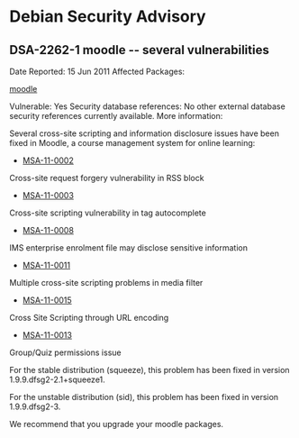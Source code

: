 
Debian Security Advisory
========================


DSA-2262-1 moodle -- several vulnerabilities
--------------------------------------------



Date Reported:
15 Jun 2011
Affected Packages:

[moodle](https://packages.debian.org/src:moodle)

Vulnerable:
Yes
Security database references:
No other external database security references currently available.
More information:

Several cross-site scripting and information disclosure issues have
been fixed in Moodle, a course management system for online learning:


* [MSA-11-0002](http://moodle.org/mod/forum/discuss.php?d=170002)

Cross-site request forgery vulnerability in RSS block
* [MSA-11-0003](http://moodle.org/mod/forum/discuss.php?d=170003)

Cross-site scripting vulnerability in tag autocomplete
* [MSA-11-0008](http://moodle.org/mod/forum/discuss.php?d=170009)

IMS enterprise enrolment file may disclose sensitive information
* [MSA-11-0011](http://moodle.org/mod/forum/discuss.php?d=170012)

Multiple cross-site scripting problems in media filter
* [MSA-11-0015](http://moodle.org/mod/forum/discuss.php?d=175592)

Cross Site Scripting through URL encoding
* [MSA-11-0013](http://moodle.org/mod/forum/discuss.php?d=175590)

Group/Quiz permissions issue


For the stable distribution (squeeze), this problem has been fixed in
version 1.9.9.dfsg2-2.1+squeeze1.


For the unstable distribution (sid), this problem has been fixed in
version 1.9.9.dfsg2-3.


We recommend that you upgrade your moodle packages.





